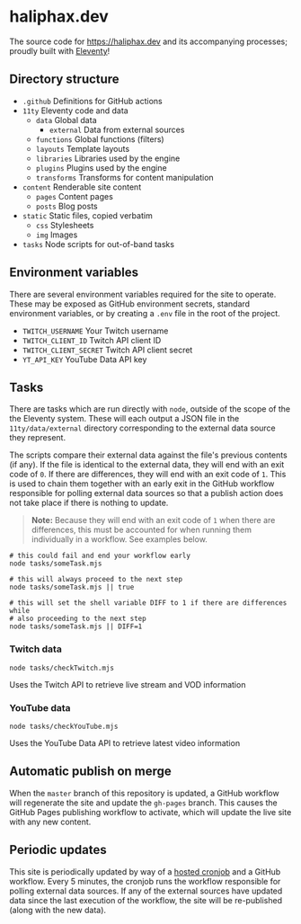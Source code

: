 # haliphax.dev

The source code for https://haliphax.dev and its accompanying processes;
proudly built with [Eleventy]!

## Directory structure

- `.github` Definitions for GitHub actions
- `11ty` Eleventy code and data
  - `data` Global data
    - `external` Data from external sources
  - `functions` Global functions (filters)
  - `layouts` Template layouts
  - `libraries` Libraries used by the engine
  - `plugins` Plugins used by the engine
  - `transforms` Transforms for content manipulation
- `content` Renderable site content
  - `pages` Content pages
  - `posts` Blog posts
- `static` Static files, copied verbatim
  - `css` Stylesheets
  - `img` Images
- `tasks` Node scripts for out-of-band tasks

## Environment variables

There are several environment variables required for the site to operate. These
may be exposed as GitHub environment secrets, standard environment variables,
or by creating a `.env` file in the root of the project.

- `TWITCH_USERNAME` Your Twitch username
- `TWITCH_CLIENT_ID` Twitch API client ID
- `TWITCH_CLIENT_SECRET` Twitch API client secret
- `YT_API_KEY` YouTube Data API key

## Tasks

There are tasks which are run directly with `node`, outside of the scope of the
the Eleventy system. These will each output a JSON file in the
`11ty/data/external` directory corresponding to the external data source they
represent.

The scripts compare their external data against the file's previous contents
(if any). If the file is identical to the external data, they will end with
an exit code of `0`. If there are differences, they will end with an exit code
of `1`. This is used to chain them together with an early exit in the GitHub
workflow responsible for polling external data sources so that a publish action
does not take place if there is nothing to update.

> **Note:** Because they will end with an exit code of `1` when there are
> differences, this must be accounted for when running them individually in a
> workflow. See examples below.

```shell
# this could fail and end your workflow early
node tasks/someTask.mjs
```

```shell
# this will always proceed to the next step
node tasks/someTask.mjs || true
```

```shell
# this will set the shell variable DIFF to 1 if there are differences while
# also proceeding to the next step
node tasks/someTask.mjs || DIFF=1
```

### Twitch data

```shell
node tasks/checkTwitch.mjs
```

Uses the Twitch API to retrieve live stream and VOD information

### YouTube data

```shell
node tasks/checkYouTube.mjs
```

Uses the YouTube Data API to retrieve latest video information

## Automatic publish on merge

When the `master` branch of this repository is updated, a GitHub workflow will
regenerate the site and update the `gh-pages` branch. This causes the GitHub
Pages publishing workflow to activate, which will update the live site with any
new content.

## Periodic updates

This site is periodically updated by way of a [hosted cronjob] and a GitHub
workflow. Every 5 minutes, the cronjob runs the workflow responsible for
polling external data sources. If any of the external sources have updated
data since the last execution of the workflow, the site will be re-published
(along with the new data).


[Eleventy]: https://11ty.dev
[hosted cronjob]: https://cron-job.org
